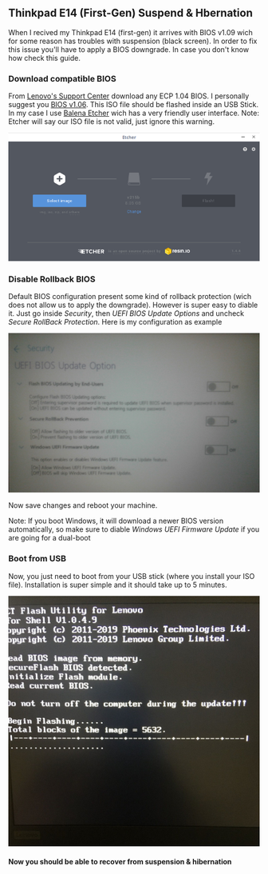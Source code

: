 ## Thinkpad E14 (First-Gen) Suspend & Hbernation

When I recived my Thinkpad E14 (first-gen) it arrives with BIOS v1.09 wich for some reason has troubles with suspension (black screen). In order to fix this issue you'll have to apply a BIOS downgrade. In case you don't know how check this guide.

### Download compatible BIOS

From [Lenovo's Support Center](https://pcsupport.lenovo.com/us/en/products/laptops-and-netbooks/thinkpad-edge-laptops/thinkpad-e14-type-20ra-20rb/downloads/DS541516) download any ECP 1.04 BIOS. I personally suggest you [BIOS v1.06](https://download.lenovo.com/pccbbs/mobiles/r16uj03wd.iso). This ISO file should be flashed inside an USB Stick. In my case I use [Balena Etcher](https://www.balena.io/etcher/) wich has a very friendly user interface. Note: Etcher will say our ISO file is not valid, just ignore this warning.

![](./etcher.png?raw=true)

### Disable Rollback BIOS

Default BIOS configuration present some kind of rollback protection (wich does not allow us to apply the downgrade). However is super easy to diable it. Just go inside *Security*, then *UEFI BIOS Update Options* and uncheck *Secure RollBack Protection*. Here is my configuration as example

![](./bios-settings.jpg?raw=true)

Now save changes and reboot your machine.

Note: If you boot Windows, it will download a newer BIOS version automatically, so make sure to diable *Windows UEFI Firmware Update* if you are going for a dual-boot

### Boot from USB

Now, you just need to boot from your USB stick (where you install your ISO file). Installation is super simple and it should take up to 5 minutes.

![](./bios-update.jpg?raw=true)

#### Now you should be able to recover from suspension & hibernation

